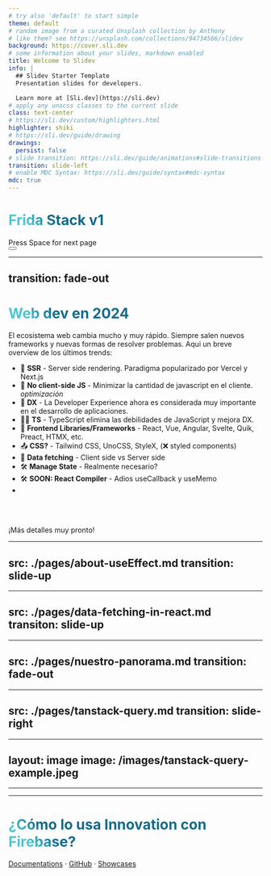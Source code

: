 ```yaml
---
# try also 'default' to start simple
theme: default
# random image from a curated Unsplash collection by Anthony
# like them? see https://unsplash.com/collections/94734566/slidev
background: https://cover.sli.dev
# some information about your slides, markdown enabled
title: Welcome to Slidev
info: |
  ## Slidev Starter Template
  Presentation slides for developers.

  Learn more at [Sli.dev](https://sli.dev)
# apply any unocss classes to the current slide
class: text-center
# https://sli.dev/custom/highlighters.html
highlighter: shiki
# https://sli.dev/guide/drawing
drawings:
  persist: false
# slide transition: https://sli.dev/guide/animations#slide-transitions
transition: slide-left
# enable MDC Syntax: https://sli.dev/guide/syntax#mdc-syntax
mdc: true
---
```


# Frida Stack v1



<div class="pt-12">
  <span @click="$slidev.nav.next" class="px-2 py-1 rounded cursor-pointer" hover="bg-white bg-opacity-10">
    Press Space for next page <carbon:arrow-right class="inline"/>
  </span>
</div>

<div class="abs-br m-6 flex gap-2">
  <button @click="$slidev.nav.openInEditor()" title="Open in Editor" class="text-xl slidev-icon-btn opacity-50 !border-none !hover:text-white">
    <carbon:edit />
  </button>
  <a href="https://github.com/slidevjs/slidev" target="_blank" alt="GitHub" title="Open in GitHub"
    class="text-xl slidev-icon-btn opacity-50 !border-none !hover:text-white">
    <carbon-logo-github />
  </a>
</div>

<!--
The last comment block of each slide will be treated as slide notes. It will be visible and editable in Presenter Mode along with the slide. [Read more in the docs](https://sli.dev/guide/syntax.html#notes)
-->

---
transition: fade-out
---

# Web dev en 2024

El ecosistema web cambia mucho y muy rápido. Siempre salen nuevos frameworks y nuevas formas de resolver problemas. Aqui un breve overview de los últimos trends:

- 📝 **SSR** - Server side rendering. Paradigma popularizado por Vercel y Next.js
- 📝 **No client-side JS** - Minimizar la cantidad de javascript en el cliente. *optimización*
- 🎨 **DX** - La Developer Experience ahora es considerada muy importante en el desarrollo de aplicaciones.
- 🧑‍💻 **TS** - TypeScript elimina las debilidades de JavaScript y mejora DX.
- 🤹 **Frontend Libraries/Frameworks** - <span v-mark.circle.orange="2">React</span>, Vue, Angular, Svelte, Quik, Preact, HTMX, etc.
- 📤 **CSS?** - Tailwind CSS, UnoCSS, StyleX, (❌ styled components)
- <span v-mark.red="1">🎥 **Data fetching** - Client side vs Server side</span>
- 🛠 **Manage State** - Realmente necesario?
- 🛠 **SOON: React Compiler** - Adios useCallback y useMemo
- 


<br>
<br>

¡Más detalles muy pronto!

<!--
You can have `style` tag in markdown to override the style for the current page.
Learn more: https://sli.dev/guide/syntax#embedded-styles
-->

<style>
h1 {
  background-color: #2B90B6;
  background-image: linear-gradient(45deg, #4EC5D4 10%, #146b8c 20%);
  background-size: 100%;
  -webkit-background-clip: text;
  -moz-background-clip: text;
  -webkit-text-fill-color: transparent;
  -moz-text-fill-color: transparent;
}
</style>

<!--
Here is another comment.
-->

---
src: ./pages/about-useEffect.md
transition: slide-up
---


---
src: ./pages/data-fetching-in-react.md
transiton: slide-up
---

---
src: ./pages/nuestro-panorama.md
transition: fade-out
---

---
src: ./pages/tanstack-query.md
transition: slide-right
---

---
layout: image
image: /images/tanstack-query-example.jpeg
---

---
---

# ¿Cómo lo usa Innovation con Firebase?



[Documentations](https://sli.dev) · [GitHub](https://github.com/slidevjs/slidev) · [Showcases](https://sli.dev/showcases.html)

